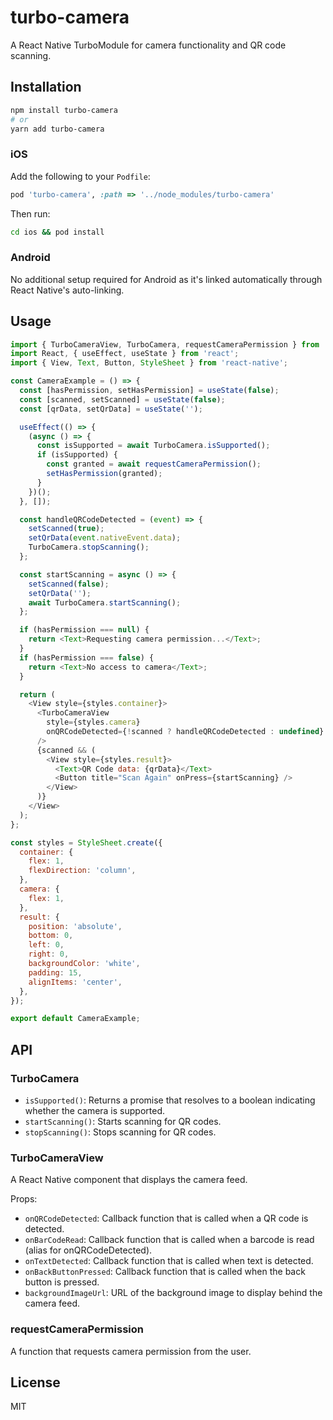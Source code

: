 # turbo-camera

A React Native TurboModule for camera functionality and QR code scanning.

## Installation

```sh
npm install turbo-camera
# or
yarn add turbo-camera
```

### iOS

Add the following to your `Podfile`:

```ruby
pod 'turbo-camera', :path => '../node_modules/turbo-camera'
```

Then run:

```sh
cd ios && pod install
```

### Android

No additional setup required for Android as it's linked automatically through React Native's auto-linking.

## Usage

```javascript
import { TurboCameraView, TurboCamera, requestCameraPermission } from 'turbo-camera';
import React, { useEffect, useState } from 'react';
import { View, Text, Button, StyleSheet } from 'react-native';

const CameraExample = () => {
  const [hasPermission, setHasPermission] = useState(false);
  const [scanned, setScanned] = useState(false);
  const [qrData, setQrData] = useState('');

  useEffect(() => {
    (async () => {
      const isSupported = await TurboCamera.isSupported();
      if (isSupported) {
        const granted = await requestCameraPermission();
        setHasPermission(granted);
      }
    })();
  }, []);

  const handleQRCodeDetected = (event) => {
    setScanned(true);
    setQrData(event.nativeEvent.data);
    TurboCamera.stopScanning();
  };

  const startScanning = async () => {
    setScanned(false);
    setQrData('');
    await TurboCamera.startScanning();
  };

  if (hasPermission === null) {
    return <Text>Requesting camera permission...</Text>;
  }
  if (hasPermission === false) {
    return <Text>No access to camera</Text>;
  }

  return (
    <View style={styles.container}>
      <TurboCameraView
        style={styles.camera}
        onQRCodeDetected={!scanned ? handleQRCodeDetected : undefined}
      />
      {scanned && (
        <View style={styles.result}>
          <Text>QR Code data: {qrData}</Text>
          <Button title="Scan Again" onPress={startScanning} />
        </View>
      )}
    </View>
  );
};

const styles = StyleSheet.create({
  container: {
    flex: 1,
    flexDirection: 'column',
  },
  camera: {
    flex: 1,
  },
  result: {
    position: 'absolute',
    bottom: 0,
    left: 0,
    right: 0,
    backgroundColor: 'white',
    padding: 15,
    alignItems: 'center',
  },
});

export default CameraExample;
```

## API

### TurboCamera

- `isSupported()`: Returns a promise that resolves to a boolean indicating whether the camera is supported.
- `startScanning()`: Starts scanning for QR codes.
- `stopScanning()`: Stops scanning for QR codes.

### TurboCameraView

A React Native component that displays the camera feed.

Props:
- `onQRCodeDetected`: Callback function that is called when a QR code is detected.
- `onBarCodeRead`: Callback function that is called when a barcode is read (alias for onQRCodeDetected).
- `onTextDetected`: Callback function that is called when text is detected.
- `onBackButtonPressed`: Callback function that is called when the back button is pressed.
- `backgroundImageUrl`: URL of the background image to display behind the camera feed.

### requestCameraPermission

A function that requests camera permission from the user.

## License

MIT
